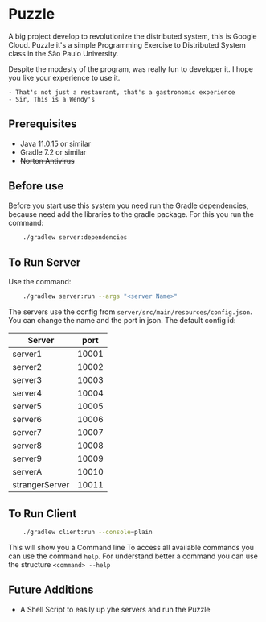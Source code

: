 # Puzzle
A big project develop to revolutionize
the distributed system, this is Google Cloud. Puzzle
it's a simple Programming Exercise to Distributed System class
in the São Paulo University. 

Despite the modesty of the program, was really fun to
developer it. I hope you like your experience to use it.

    - That's not just a restaurant, that's a gastronomic experience
    - Sir, This is a Wendy's

## Prerequisites
 - Java 11.0.15 or similar
 - Gradle 7.2 or similar
 - ~~Norton Antivirus~~

## Before use

Before you start use this system you need run the 
Gradle dependencies, because need add the libraries
to the gradle package. For this you run the command:
```bash 
    ./gradlew server:dependencies 
```


## To Run Server
Use the command: 
```bash 
    ./gradlew server:run --args "<server Name>"
```
The servers use the config from ```server/src/main/resources/config.json```.
You can change the name and the port in json. The default config id:

| Server         | port  |
|----------------|-------|
| server1        | 10001 |
| server2        | 10002 |
| server3        | 10003 |
| server4        | 10004 |
| server5        | 10005 |
| server6        | 10006 |
| server7        | 10007 |
| server8        | 10008 |
| server9        | 10009 |
| serverA        | 10010 |
| strangerServer | 10011 |


## To Run Client
```bash
    ./gradlew client:run --console=plain
``` 
This will show you a Command line
To access all available commands
you can use the command ```help```.
For understand better a command you can
use the structure ```<command> --help```


## Future Additions
 - A Shell Script to easily up yhe servers and run the Puzzle
